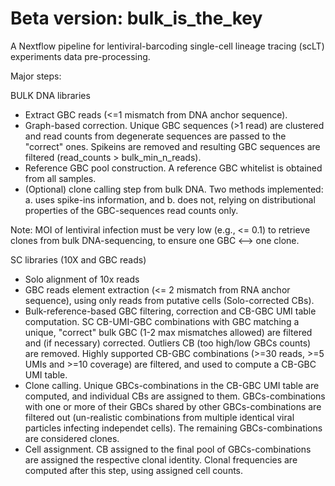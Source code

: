 # Beta version: bulk_is_the_key

A Nextflow pipeline for lentiviral-barcoding single-cell lineage tracing (scLT) experiments data pre-processing.

Major steps:

BULK DNA libraries

- Extract GBC reads (<=1 mismatch from DNA anchor sequence).
- Graph-based correction. Unique GBC sequences (>1 read) are clustered and read counts from degenerate
  sequences are passed to the "correct" ones. Spikeins are removed and resulting GBC sequences are filtered 
  (read_counts > bulk_min_n_reads).
- Reference GBC pool construction. A reference GBC whitelist is obtained from all samples.
- (Optional) clone calling step from bulk DNA. Two methods implemented: a. uses spike-ins
  information, and b. does not, relying on distributional properties of the GBC-sequences
  read counts only. 

Note: MOI of lentiviral infection must be very low (e.g., <= 0.1) to retrieve clones from bulk DNA-sequencing, to ensure one GBC <--> one clone. 

SC libraries (10X and GBC reads)

- Solo alignment of 10x reads
- GBC reads element extraction (<= 2 mismatch from RNA anchor sequence), using only reads from
  putative cells (Solo-corrected CBs).
- Bulk-reference-based GBC filtering, correction and CB-GBC UMI table computation. SC CB-UMI-GBC
  combinations with GBC matching a unique, "correct" bulk GBC (1-2 max mismatches allowed) are filtered and (if necessary) corrected. Outliers CB (too high/low GBCs counts) are removed. Highly supported CB-GBC combinations (>=30 reads, >=5 UMIs and >=10 coverage) are filtered, 
  and used to compute a CB-GBC UMI table. 
- Clone calling. Unique GBCs-combinations in the CB-GBC UMI table are computed, and individual CBs
  are assigned to them. GBCs-combinations with one or more of their GBCs shared by other GBCs-combinations are filtered out (un-realistic combinations from multiple identical viral particles infecting independet cells). The remaining GBCs-combinations are considered clones.
- Cell assignment. CB assigned to the final pool of GBCs-combinations are assigned the respective
  clonal identity. Clonal frequencies are computed after this step, using assigned cell counts.     

